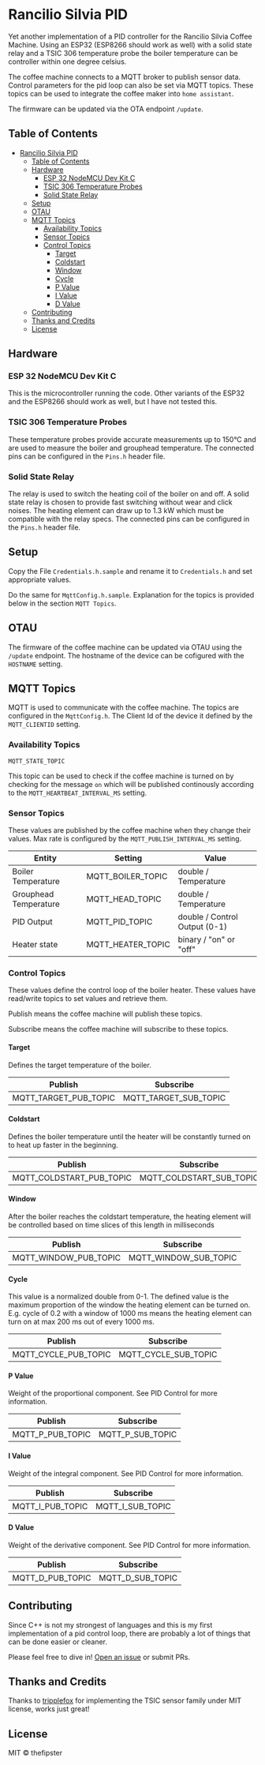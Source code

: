 # Rancilio Silvia PID

Yet another implementation of a PID controller for the Rancilio Silvia Coffee Machine. Using an ESP32 (ESP8266 should work as well) with a solid state relay and a TSIC 306 temperature probe the boiler temperature can be controller within one degree celsius.

The coffee machine connects to a MQTT broker to publish sensor data. Control parameters for the pid loop can also be set via MQTT topics. These topics can be used to integrate the coffee maker into `home assistant`.

The firmware can be updated via the OTA endpoint `/update`.

## Table of Contents

- [Rancilio Silvia PID](#rancilio-silvia-pid)
  - [Table of Contents](#table-of-contents)
  - [Hardware](#hardware)
    - [ESP 32 NodeMCU Dev Kit C](#esp-32-nodemcu-dev-kit-c)
    - [TSIC 306 Temperature Probes](#tsic-306-temperature-probes)
    - [Solid State Relay](#solid-state-relay)
  - [Setup](#setup)
  - [OTAU](#otau)
  - [MQTT Topics](#mqtt-topics)
    - [Availability Topics](#availability-topics)
    - [Sensor Topics](#sensor-topics)
    - [Control Topics](#control-topics)
      - [Target](#target)
      - [Coldstart](#coldstart)
      - [Window](#window)
      - [Cycle](#cycle)
      - [P Value](#p-value)
      - [I Value](#i-value)
      - [D Value](#d-value)
  - [Contributing](#contributing)
  - [Thanks and Credits](#thanks-and-credits)
  - [License](#license)

## Hardware

### ESP 32 NodeMCU Dev Kit C

This is the microcontroller running the code. Other variants of the ESP32 and the ESP8266 should work as well, but I have not tested this.

### TSIC 306 Temperature Probes

These temperature probes provide accurate measurements up to 150°C and are used to measure the boiler and grouphead temperature. The connected pins can be configured in the `Pins.h` header file.

### Solid State Relay

The relay is used to switch the heating coil of the boiler on and off. A solid state relay is chosen to provide fast switching without wear and click noises. The heating element can draw up to 1.3 kW which must be compatible with the relay specs. The connected pins can be configured in the `Pins.h` header file.

## Setup

Copy the File `Credentials.h.sample` and rename it to `Credentials.h` and set appropriate values.

Do the same for `MqttConfig.h.sample`. Explanation for the topics is provided below in the section `MQTT Topics`.

## OTAU

The firmware of the coffee machine can be updated via OTAU using the `/update` endpoint. The hostname of the device can be cofigured with the `HOSTNAME` setting.

## MQTT Topics

MQTT is used to communicate with the coffee machine. The topics are configured in the `MqttConfig.h`. The Client Id of the device it defined by the `MQTT_CLIENTID` setting.

### Availability Topics

`MQTT_STATE_TOPIC`

This topic can be used to check if the coffee machine is turned on by checking for the message `on` which will be published continously according to the `MQTT_HEARTBEAT_INTERVAL_MS` setting.

### Sensor Topics

These values are published by the coffee machine when they change their values. Max rate is configured by the `MQTT_PUBLISH_INTERVAL_MS` setting. 

| Entity                | Setting           | Value                         |
|-----------------------|-------------------|-------------------------------|
| Boiler Temperature    | MQTT_BOILER_TOPIC | double / Temperature          |
| Grouphead Temperature | MQTT_HEAD_TOPIC   | double / Temperature          |
| PID Output            | MQTT_PID_TOPIC    | double / Control Output (0-1) |
| Heater state          | MQTT_HEATER_TOPIC | binary / "on" or "off"        |

### Control Topics

These values define the control loop of the boiler heater. These values have read/write topics to set values and retrieve them. 

Publish means the coffee machine will publish these topics.

Subscribe means the coffee machine will subscribe to these topics.

#### Target

Defines the target temperature of the boiler.

| Publish   | Subscribe  |
|-----------|---|
| MQTT_TARGET_PUB_TOPIC | MQTT_TARGET_SUB_TOPIC  |

#### Coldstart

Defines the boiler temperature until the heater will be constantly turned on to heat up faster in the beginning.

| Publish   | Subscribe  |
|-----------|---|
| MQTT_COLDSTART_PUB_TOPIC | MQTT_COLDSTART_SUB_TOPIC  |

#### Window

After the boiler reaches the coldstart temperature, the heating element will be controlled based on time slices of this length in milliseconds

| Publish   | Subscribe  |
|-----------|---|
| MQTT_WINDOW_PUB_TOPIC | MQTT_WINDOW_SUB_TOPIC  |

#### Cycle

This value is a normalized double from 0-1. The defined value is the maximum proportion of the window the heating element can be turned on. E.g. cycle of 0.2 with a window of 1000 ms means the heating element can turn on at max 200 ms out of every 1000 ms.

| Publish   | Subscribe  |
|-----------|---|
| MQTT_CYCLE_PUB_TOPIC | MQTT_CYCLE_SUB_TOPIC  |

#### P Value

Weight of the proportional component. See PID Control for more information.

| Publish   | Subscribe  |
|-----------|---|
| MQTT_P_PUB_TOPIC | MQTT_P_SUB_TOPIC  |

#### I Value

Weight of the integral component. See PID Control for more information.

| Publish   | Subscribe  |
|-----------|---|
| MQTT_I_PUB_TOPIC | MQTT_I_SUB_TOPIC  |

#### D Value

Weight of the derivative component. See PID Control for more information.

| Publish   | Subscribe  |
|-----------|---|
| MQTT_D_PUB_TOPIC | MQTT_D_SUB_TOPIC  |

## Contributing

Since C++ is not my strongest of languages and this is my first implementation of a pid control loop, there are probably a lot of things that can be done easier or cleaner.

Please feel free to dive in! [Open an issue](https://github.com/thefipster/rancilio-silvia-pid/issues/new) or submit PRs.

## Thanks and Credits

Thanks to [tripplefox](https://github.com/tripplefox/TsicSensor) for implementing the TSIC sensor family under MIT license, works just great!

## License

MIT © thefipster
